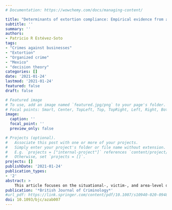 ```yaml
---
# Documentation: https://wowchemy.com/docs/managing-content/

title: "Determinants of extortion compliance: Empirical evidence from a victimisation survey"
subtitle: ''
summary: ''
authors:
- Patricio R Estévez-Soto
tags:
- "Crimes against businesses"
- "Extortion"
- "Organized crime"
- "Mexico"
- "decision theory"
categories: []
date: '2021-01-24'
lastmod: '2021-01-24'
featured: false
draft: false

# Featured image
# To use, add an image named `featured.jpg/png` to your page's folder.
# Focal points: Smart, Center, TopLeft, Top, TopRight, Left, Right, BottomLeft, Bottom, BottomRight.
image:
  caption: ''
  focal_point: ''
  preview_only: false

# Projects (optional).
#   Associate this post with one or more of your projects.
#   Simply enter your project's folder or file name without extension.
#   E.g. `projects = ["internal-project"]` references `content/project/deep-learning/index.md`.
#   Otherwise, set `projects = []`.
projects: []
publishDate: '2021-01-24'
publication_types:
- '2'
abstract: >
    This article focuses on the situational-, victim-, and area-level determinants of extortion compliance. Extortion, a quintessential organised crime, is one of the most common crimes in Mexico. However, compliance with extortion demands is relatively rare. Previous research suggests that compliance with extortion depends on the perceived risk of punishment for non-compliance. However, most research has been theoretical or experimental. The article offers empirical evidence of patterns of extortion compliance based on data from a large commercial victimisation survey conducted in Mexico. Findings suggest that situational factors (extortion type, presence of weapons and number of offenders) are the main determinants of extortion compliance. Victim-, and area-level variables have comparatively smaller effects. Implications for research and practice are discussed.
publication: '*British Journal of Criminology*'
#url_pdf: https://link.springer.com/content/pdf/10.1007/s10940-020-09480-8.pdf
doi: 10.1093/bjc/azab007
---
```

